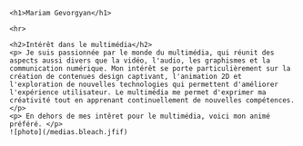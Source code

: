 
    <h1>Mariam Gevorgyan</h1>
    
    <hr>
    
    <h2>Intérêt dans le multimédia</h2>
    <p> Je suis passionnée par le monde du multimédia, qui réunit des aspects aussi divers que la vidéo, l'audio, les graphismes et la communication numérique. Mon intérêt se porte particulièrement sur la création de contenues design captivant, l'animation 2D et l'exploration de nouvelles technologies qui permettent d'améliorer l'expérience utilisateur. Le multimédia me permet d'exprimer ma créativité tout en apprenant continuellement de nouvelles compétences.
    </p>
    <p> En dehors de mes intêret pour le multimédia, voici mon animé préféré. </p>
    ![photo](/medias.bleach.jfif)


